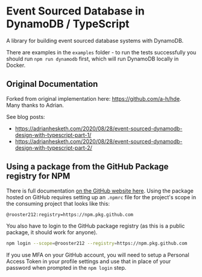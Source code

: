 # Event Sourced Database in DynamoDB / TypeScript

A library for building event sourced database systems with DynamoDB.

There are examples in the `examples` folder - to run the tests successfully you should run `npm run dynamodb` first, which will run DynamoDB locally in Docker.

## Original Documentation

Forked from original implementation here: https://github.com/a-h/hde. Many thanks to Adrian.

See blog posts:

- https://adrianhesketh.com/2020/08/28/event-sourced-dynamodb-design-with-typescript-part-1/
- https://adrianhesketh.com/2020/08/28/event-sourced-dynamodb-design-with-typescript-part-2/

## Using a package from the GitHub Package registry for NPM

There is full documentation [on the GitHub website here](https://docs.github.com/en/packages/working-with-a-github-packages-registry/working-with-the-npm-registry#installing-a-package). Using the package hosted on GitHub requires setting up an `.npmrc` file for the project's scope in the consuming project that looks like this:

```bash
@rooster212:registry=https://npm.pkg.github.com
```

You also have to login to the GitHub package registry (as this is a public package, it should work for anyone).

```bash
npm login --scope=@rooster212 --registry=https://npm.pkg.github.com
```

If you use MFA on your GitHub account, you will need to setup a Personal Access Token in your profile settings and use that in place of your password when prompted in the `npm login` step.
